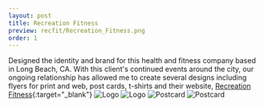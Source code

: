 ```yaml
---
layout: post
title: Recreation Fitness
preview: recfit/Recreation_Fitness.png
order: 1
---
```

Designed the identity and brand for this health and fitness company based in Long Beach, CA. With this client's continued events around the city, our ongoing relationship has allowed me to create several designs including flyers for print and web, post cards, t-shirts and their website, [Recreation Fitness](http://www.recreationfitness.com){:target="_blank"}
![Logo](Recreation_Fitness.png)
![Logo](RecFitSummerIcon.png)
![Postcard](RecFitSurfYoga.png)
![Postcard](RecFitSummerG.png)

